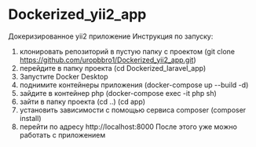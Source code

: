 # Dockerized_yii2_app
Докеризированное yii2 приложение
Инструкция по запуску:
1. клонировать репозиторий в пустую папку с проектом (git clone https://github.com/uropbbro1/Dockerized_yii2_app.git)
2. перейдите в папку проекта (cd Dockerized_laravel_app)
3. Запустите Docker Desktop
4. поднимите контейнеры приложения (docker-compose up --build -d)
5. зайдите в контейнер php (docker-compose exec -it php sh)
6. зайти в папку проекта (cd ..) (cd app)
7. установить зависимости с помощью сервиса composer (composer install)
8. перейти по адресу http://localhost:8000
После этого уже можно работать с приложением

